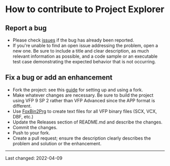 # How to contribute to Project Explorer

## Report a bug
- Please check [issues](https://github.com/DougHennig/ProjectExplorer/issues) if the bug has already been reported.
- If you're unable to find an open issue addressing the problem, open a new one. Be sure to include a title and clear description, as much relevant information as possible, and a code sample or an executable test case demonstrating the expected behavior that is not occurring.

## Fix a bug or add an enhancement
- Fork the project: see this [guide](https://www.dataschool.io/how-to-contribute-on-github/) for setting up and using a fork.
- Make whatever changes are necessary. Be sure to build the project using VFP 9 SP 2 rather than VFP Advanced since the APP format is different.
- Use [FoxBin2Prg](https://github.com/fdbozzo/foxbin2prg) to create text files for all VFP binary files (SCX, VCX, DBF, etc.)
- Update the Releases section of README.md and describe the changes.
- Commit the changes.
- Push to your fork.
- Create a pull request; ensure the description clearly describes the problem and solution or the enhancement.

----
Last changed: 2022-04-09